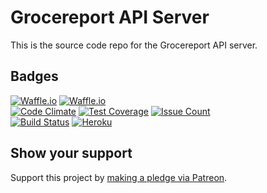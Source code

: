 # Grocereport API Server  

This is the source code repo for the Grocereport API server.  

## Badges  

[![Waffle.io][1]][2]
[![Waffle.io][3]][4]  
[![Code Climate][5]][6]
[![Test Coverage][7]][8]
[![Issue Count][9]][10]  
[![Build Status][11]][12]
[![Heroku][13]][14]  

## Show your support  

Support this project by [making a pledge via Patreon](https://www.patreon.com/jmg1138).  


[1]: https://img.shields.io/waffle/label/nothingworksright/grocereport_api/in%20progress.svg? "In progress"  
[2]: https://waffle.io/nothingworksright/grocereport_api "In progress"  
[3]: https://img.shields.io/waffle/label/nothingworksright/grocereport_api.svg?colorB=0b7cbd "Ready"  
[4]: https://waffle.io/nothingworksright/grocereport_api "Ready"  
[5]: https://img.shields.io/codeclimate/github/nothingworksright/grocereport_api.svg?label=code%20climate%20gpa "GPA"  
[6]: https://codeclimate.com/github/nothingworksright/grocereport_api "GPA"  
[7]: https://img.shields.io/codeclimate/coverage/github/nothingworksright/grocereport_api.svg?label=test%20coverage "Coverage"  
[8]: https://codeclimate.com/github/nothingworksright/grocereport_api/coverage "Coverage"  
[9]: https://img.shields.io/codeclimate/issues/github/nothingworksright/grocereport_api.svg?label=code%20climate%20issues "Issue count"  
[10]: https://codeclimate.com/github/nothingworksright/grocereport_api "Issue count"  
[11]: https://img.shields.io/travis/nothingworksright/grocereport_api.svg?label=travis-ci%20build "Build status"  
[12]: https://travis-ci.org/nothingworksright/grocereport_api "Build status"  
[13]: http://heroku-badge.herokuapp.com/?app=grocereportapi&style=flat&svg=1 "Deployed status"  
[14]: https://www.heroku.com/home "Heroku"  
